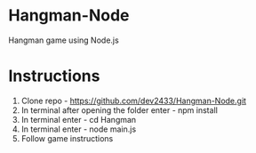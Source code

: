 # Hangman-Node
Hangman game using Node.js
# Instructions


   1. Clone repo - https://github.com/dev2433/Hangman-Node.git
   2. In terminal after opening the folder enter - npm install
   3. In terminal enter - cd Hangman
   4. In terminal enter - node main.js
   5. Follow game instructions
